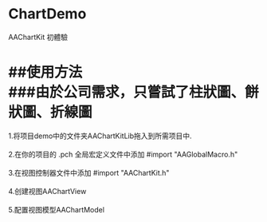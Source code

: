 # ChartDemo
AAChartKit 初體驗

##使用方法<br>
###由於公司需求，只嘗試了柱狀圖、餅狀圖、折線圖
===================================
1.将项目demo中的文件夹AAChartKitLib拖入到所需项目中.<br><br>
2.在你的项目的 .pch 全局宏定义文件中添加 #import "AAGlobalMacro.h"<br><br>
3.在视图控制器文件中添加 #import "AAChartKit.h"<br><br>
4.创建视图AAChartView<br><br>
5.配置视图模型AAChartModel<br><br>
